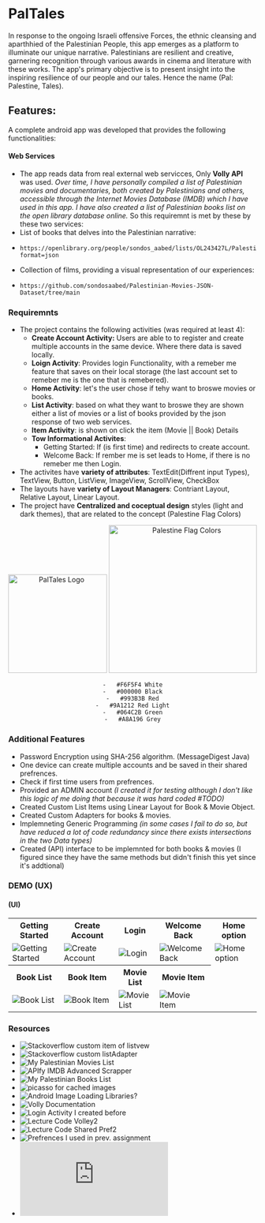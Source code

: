 # PalTales

In response to the ongoing Israeli offensive Forces, the ethnic cleansing and aparthhied of the Palestinian People, this app emerges as a platform to illuminate our unique narrative. Palestinians are resilient and creative, garnering recognition through various awards in cinema and literature with these works. The app's primary objective is to present insight into the inspiring resilience of our people and our tales. Hence the name (Pal: Palestine, Tales).

## Features:
A complete android app was developed that provides the following functionalities:

#### Web Services
- The app reads data from real external web servicces, Only **Volly API** was used.
  _Over time, I have personally compiled a list of Palestinian movies and documentaries, both created by Palestinians and others, accessible through the Internet Movies Database (IMDB) which I have used in this app. I have also created a list of Palestinian books list on the open library database online._
  So this requiremnt is met by these by these two services:
- List of books that delves into the Palestinian narrative:
-     https://openlibrary.org/people/sondos_aabed/lists/OL243427L/Palestinian/export?format=json
- Collection of films, providing a visual representation of our experiences:
-     https://github.com/sondosaabed/Palestinian-Movies-JSON-Dataset/tree/main

### Requiremnts
- The project contains the following activities (was required at least 4):
  - **Create Account Activity:** Users are able to to register and create multiple accounts in the same device. Where there data is saved locally.
  - **Loign Activity**: Provides login Functionality, with a remeber me feature that saves on their local storage (the last account set to remeber me is the one that is remebered).
  - **Home Activity**: let's the user chose if tehy want to broswe movies or books. 
  - **List Activity**: based on what they want to broswe they are shown either a list of movies or a list of books provided by the json response of two web services.
  - **Item Activity**: is shown on click the item (Movie || Book) Details
  - **Tow Informational Activites**:
    - Getting Started: If (is first time) and redirects to create account.
    - Welcome Back: If rember me is set leads to Home, if there is no remeber me then Login.
- The activites have **variety of attributes**: TextEdit(Diffrent input Types), TextView, Button, ListView, ImageView, ScrollView, CheckBox
- The layouts have **variety of Layout Managers**: Contriant Layout, Relative Layout, Linear Layout.
- The project have **Centralized and coceptual design** styles (light and dark themes), that are related to the concept (Palestine Flag Colors) 

<div align="center">
<img src="https://github.com/sondosaabed/PalTales/assets/65151701/3db20286-2448-43e8-83ba-e2076c44faa8" alt="PalTales Logo" width="200" height="200">
<img src="https://github.com/sondosaabed/PalTales/assets/65151701/fd07a2f8-c32e-4d45-8678-f27ed514be54" alt="Palestine Flag Colors" width="300">

    -	#F6F5F4 White
    -	#000000 Black
    -	#993B3B Red
    -	#9A1212 Red Light
    -	#064C2B Green
    -	#A8A196 Grey
</div>

### Additional Features
- Password Encryption using SHA-256 algorithm. (MessageDigest Java)
- One device can create multiple accounts and be saved in their shared prefrences.
- Check if first time users from prefrences.
- Provided an ADMIN account _(I created it for testing although I don't like this logic of me doing that because it was hard coded #TODO)_
- Created Custom List Items using Linear Layout for Book & Movie Object.
- Created Custom Adapters for books & movies.
- Implemneting Generic Programming _(in some cases I fail to do so, but have reduced a lot of code redundancy since there exists intersections in the two Data types)_
- Created (API) interface to be implemnted for both books & movies (I figured since they have the same methods but didn't finish this yet since it's addtional)

### DEMO (UX)

<div align=center>

</div>

#### (UI)
<div>
    <table>
        <tr>
            <th>Getting Started</th>
            <th>Create Account</th>
            <th>Login</th>
            <th>Welcome Back</th>
            <th>Home option</th>
        </tr>
        <tr>
            <td><img src="https://github.com/sondosaabed/PalTales/assets/65151701/2512d561-bda9-4d02-81eb-167eb03fda9b" alt="Getting Started"></td>
            <td><img src="https://github.com/sondosaabed/PalTales/assets/65151701/2cf903ce-852f-40ea-8d7f-385c77dc5d6c" alt="Create Account"></td>
            <td><img src="https://github.com/sondosaabed/PalTales/assets/65151701/1e56c12d-df0f-4025-b86c-56eaef898584" alt="Login"></td>
            <td><img src="https://github.com/sondosaabed/PalTales/assets/65151701/8141c9d1-1d3a-4f5c-845e-6b707aed207b" alt="Welcome Back"></td>
            <td><img src="https://github.com/sondosaabed/PalTales/assets/65151701/8f3e5425-6870-41c6-9021-a8a4e123e6e9" alt="Home option"></td>
        </tr>
        <tr>
            <th>Book List</th>
            <th>Book Item</th>
            <th>Movie List</th>
            <th>Movie Item</th>
        </tr>
        <tr>
            <td><img src="https://github.com/sondosaabed/PalTales/assets/65151701/4d9a903b-0f90-47c6-86a2-fec741718792" alt="Book List"></td>
            <td><img src="https://github.com/sondosaabed/PalTales/assets/65151701/c26ab27c-06ac-4afa-80ca-08a84101de11" alt="Book Item"></td>
            <td><img src="https://github.com/sondosaabed/PalTales/assets/65151701/93ef84c9-ae96-4168-a973-7458a9d517f7" alt="Movie List"></td>
            <td><img src="https://github.com/sondosaabed/PalTales/assets/65151701/c99d4773-13e9-4651-8013-ced2d9e11839" alt="Movie Item"></td>
        </tr>
    </table>
</div>

### Resources 
- ![Stackoverflow custom item of listvew](https://stackoverflow.com/questions/15832335/android-custom-row-item-for-listview)
- ![Stackoverflow custom listAdapter](https://stackoverflow.com/questions/8166497/custom-adapter-for-list-view)
- ![My Palestinian Movies List](https://www.imdb.com/list/ls563010565/?sort=alpha,asc&st_dt=&mode=detail&page=1)
- ![APIfy IMDB Advanced Scrapper](https://console.apify.com/actors/tFtRJkJ8nIiFx2Qq7/console)
- ![My Palestinian Books List](https://openlibrary.org/people/sondos_aabed/lists/OL243427L/Palestinian/export?format=json)
- ![picasso for cached images](https://github.com/square/picasso)
- ![Android Image Loading Libraries?](https://medium.com/@kostadin.georgiev90/android-image-loading-libraries-picasso-vs-glide-vs-coil-90e3fb6c0068)
- ![Volly Documentation](https://google.github.io/volley/)
- ![Login Activity I created before](https://github.com/sondosaabed/Mobile-Application-Login/)
- ![Lecture Code Volley2](https://github.com/szainbzu/volley2/)
- ![Lecture Code Shared Pref2 ](https://github.com/szainbzu/sharedprefs2)
- ![Prefrences I used in prev. assignment](https://github.com/sondosaabed/Taskaty/tree/main)
- ![Prev. Project I worked on Hash for password](https://github.com/sondosaabed/File-Carving-Tool/blob/main/model/CalculateCompareHash.java)
